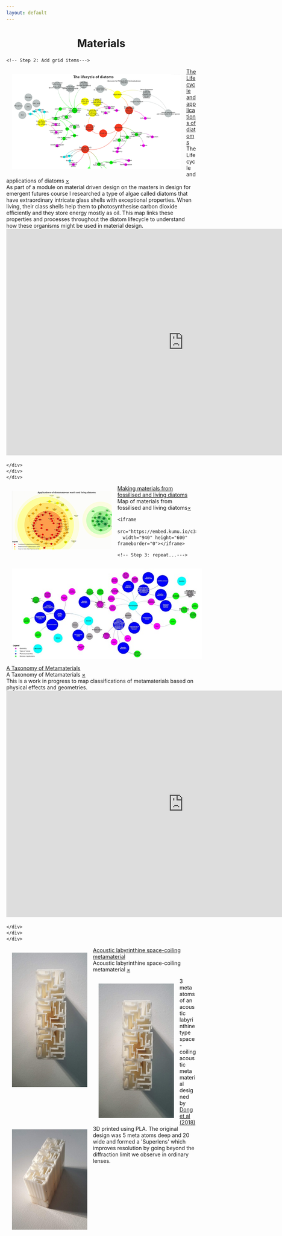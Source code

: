 ```yaml
---
layout: default
---
```


<head>


<style>
img {
  float: left;
  margin:15px;
}
</style>

</head>

<body>

<h1><center>Materials</center></h1>


  <!-- Made possible by the great work of David DeSandro @ https://masonry.desandro.com -->
  <!-- Part 1: Add the scripts -->
  <!-- Step 1: Let's start by loading jQuery. jQuery is not required for masonary to function but makes things easier  -->
<script src="https://ajax.googleapis.com/ajax/libs/jquery/2.1.1/jquery.min.js"></script>
<!-- Step 2: Then load imagesloaded. imagesloaded makes sure the images are not displayed until they are fully loaded -->
  <!-- Step 3: we load masonry -->
<script src="https://unpkg.com/masonry-layout@4/dist/masonry.pkgd.min.js"></script>

  <!-- Part 2: Create the grid -->
  <!-- Step 1: Start with a the main grid wrapper-->
  <div class="grid">

    <!-- Step 2: Add grid items--->
  <div class="grid-item"><div class="containerx"><a href="#popup1">
  <img src="assets/lifecyclethumb.png" class="imagex" /><div class="overlayx">The Lifecycle and applications of diatoms</div></a></div>
  </div>

  <div id="popup1" class="overlay">
  <div class="popup">
  <hpopup>The Lifecycle and applications of diatoms</hpopup>
  <a class="close" href="#">&times;</a>
  <div class="content">As part of a module on material driven design on the masters in design for emergent futures course I researched a type of algae called diatoms that have extraordinary intricate glass shells with exceptional properties. When living, their class shells help them to photosynthesise carbon dioxide efficiently and they store energy mostly as oil. This map links these properties and processes throughout the diatom lifecycle to understand how these organisms might be used in material design.
  <iframe
    src="https://embed.kumu.io/e5c6952460b3a3fcef7a08c3d8b11a81"
    width="940" height="600" frameborder="0"></iframe>

    </div>
    </div>
    </div>



  <div class="grid-item"><div class="containerx"><a href="#popup2">
  <img src="assets/dematerialsthumb.png" class="imagex" />
  <div class="overlayx">Making materials from fossilised and living diatoms</div>
  </a></div>
  </div>

  <div id="popup2" class="overlay">
  <div class="popup"><hpopup>Map of materials from fossilised and living diatoms</hpopup><a class="close" href="#">&times;</a>
  <div class="content">

    <iframe
      src="https://embed.kumu.io/c3899a201f8e7b28eb10e7ca825ebe1f"
      width="940" height="600" frameborder="0"></iframe>

  </div>
  </div>
  </div>



    <!-- Step 3: repeat...--->
  <div class="grid-item"><div class="containerx"><a href="#popup3">
  <img src="assets/taxonomythumb.jpg" class="imagex"><div class="overlayx">A Taxonomy of Metamaterials</div></a></div>
  </div>

  <div id="popup3" class="overlay"><div class="popup">
  <hpopup>A Taxonomy of Metamaterials</hpopup>
  <a class="close" href="#">&times;</a>
  <div class="content">This is a work in progress to map classifications of metamaterials based on physical effects and geometries.

  <iframe
  src="https://embed.kumu.io/941643c6f84d7e3f388272ddf1b05338"
  width="940" height="600" frameborder="0"></iframe>

    </div>
    </div>
    </div>








  <div class="grid-item"><div class="containerx"><a href="#popup4">
  <img src="assets/labyrthumb.jpg" width="200"><div class="overlayx">Acoustic labyrinthine space-coiling metamaterial</div></a></div>
  </div>

  <div id="popup4" class="overlay"><div class="popup">
  <hpopup>Acoustic labyrinthine space-coiling metamaterial</hpopup>
  <a class="close" href="#">&times;</a>
  <div class="content">
  <center><img src="assets/labyrthumb.jpg" width="200"> <img src="assets/acoustic.jpg"  width="200"></center>
  <p>3 meta atoms of an acoustic labyrinthine type space-coiling acoustic metamaterial designed by <a href="https://www.sciencedirect.com/science/article/abs/pii/S1359645419302447">Dong et al (2018)</a> 3D printed using PLA. The original design was 5 meta atoms deep and 20 wide and formed a 'Superlens' which improves resolution by going beyond the diffraction limit we observe in ordinary lenses.</p>
  </div>
  </div>
  </div>




  </div>








<!-- Part 3: the script call -->

<!-- Now that everything is loaded we create a script to trigger masonary on $grid. Note that this simply says: "if the images are fully loaded, trigger masnory on $grid. -->


<script>
$(".grid").imagesLoaded(function() {
    $(".grid").masonry({
      itemSelector: ".grid-item"
    });
  });
</script>

</body>

